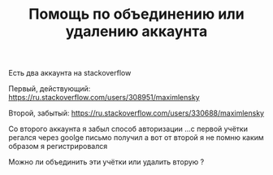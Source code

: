 ﻿---
title: "Помощь по объединению или удалению аккаунта"
se.owner.user_id: 308951
se.owner.display_name: "MaximLensky"
se.owner.link: "https://ru.meta.stackoverflow.com/users/308951/maximlensky"
se.link: "https://ru.meta.stackoverflow.com/questions/10446/%d0%9f%d0%be%d0%bc%d0%be%d1%89%d1%8c-%d0%bf%d0%be-%d0%be%d0%b1%d1%8a%d0%b5%d0%b4%d0%b8%d0%bd%d0%b5%d0%bd%d0%b8%d1%8e-%d0%b8%d0%bb%d0%b8-%d1%83%d0%b4%d0%b0%d0%bb%d0%b5%d0%bd%d0%b8%d1%8e-%d0%b0%d0%ba%d0%ba%d0%b0%d1%83%d0%bd%d1%82%d0%b0"
se.question_id: 10446
se.post_type: question
se.score: 1
---
<p>Есть два аккаунта на stackoverflow </p>

<p>Первый, действующий: <a href="https://ru.stackoverflow.com/users/308951/maximlensky">https://ru.stackoverflow.com/users/308951/maximlensky</a></p>

<p>Второй, забытый: <a href="https://ru.stackoverflow.com/users/330688/maximlensky">https://ru.stackoverflow.com/users/330688/maximlensky</a> </p>

<p>Со второго аккаунта я забыл способ авторизации ...с первой учётки регался через goolge письмо получил а вот от второй я не помню каким образом я регистрировался </p>

<p>Можно ли объединить эти учётки или удалить вторую ?</p>
